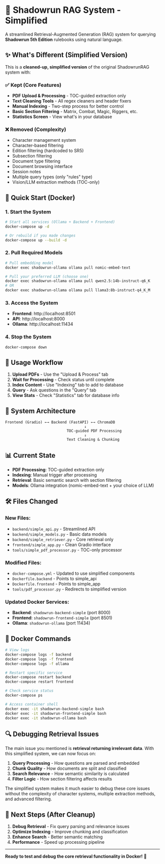 # 🎲 Shadowrun RAG System - Simplified

A streamlined Retrieval-Augmented Generation (RAG) system for querying **Shadowrun 5th Edition** rulebooks using natural language.

## ✨ What's Different (Simplified Version)

This is a **cleaned-up, simplified version** of the original ShadowrunRAG system with:

### ✅ **Kept (Core Features)**
- **PDF Upload & Processing** - TOC-guided extraction only
- **Text Cleaning Tools** - All regex cleaners and header fixers
- **Manual Indexing** - Two-step process for better control
- **Basic Section Filtering** - Matrix, Combat, Magic, Riggers, etc.
- **Statistics Screen** - View what's in your database

### ❌ **Removed (Complexity)**
- Character management system
- Character-based filtering
- Edition filtering (hardcoded to SR5)
- Subsection filtering  
- Document type filtering
- Document browsing interface
- Session notes
- Multiple query types (only "rules" type)
- Vision/LLM extraction methods (TOC-only)

## 🚀 Quick Start (Docker)

### 1. Start the System
```bash
# Start all services (Ollama + Backend + Frontend)
docker-compose up -d

# Or rebuild if you made changes
docker-compose up --build -d
```

### 2. Pull Required Models
```bash
# Pull embedding model
docker exec shadowrun-ollama ollama pull nomic-embed-text

# Pull your preferred LLM (choose one)
docker exec shadowrun-ollama ollama pull qwen2.5:14b-instruct-q6_K
# OR
docker exec shadowrun-ollama ollama pull llama3:8b-instruct-q4_K_M
```

### 3. Access the System
- **Frontend**: http://localhost:8501
- **API**: http://localhost:8000
- **Ollama**: http://localhost:11434

### 4. Stop the System
```bash
docker-compose down
```

## 📝 Usage Workflow

1. **Upload PDFs** - Use the "Upload & Process" tab
2. **Wait for Processing** - Check status until complete  
3. **Index Content** - Use "Indexing" tab to add to database
4. **Query** - Ask questions in the "Query" tab
5. **View Stats** - Check "Statistics" tab for database info

## 🔧 System Architecture

```
Frontend (Gradio) ←→ Backend (FastAPI) ←→ ChromaDB
                                    ↓
                            TOC-guided PDF Processing
                                    ↓
                            Text Cleaning & Chunking
```

## 📊 Current State

- **PDF Processing**: TOC-guided extraction only
- **Indexing**: Manual trigger after processing
- **Retrieval**: Basic semantic search with section filtering
- **Models**: Ollama integration (nomic-embed-text + your choice of LLM)

## 🛠️ Files Changed

### New Files:
- `backend/simple_api.py` - Streamlined API
- `backend/simple_models.py` - Basic data models  
- `backend/simple_retriever.py` - Core retrieval only
- `frontend/simple_app.py` - Clean Gradio interface
- `tools/simple_pdf_processor.py` - TOC-only processor

### Modified Files:
- `docker-compose.yml` - Updated to use simplified components
- `Dockerfile.backend` - Points to simple_api
- `Dockerfile.frontend` - Points to simple_app
- `tools/pdf_processor.py` - Redirects to simplified version

### Updated Docker Services:
- **Backend**: `shadowrun-backend-simple` (port 8000)
- **Frontend**: `shadowrun-frontend-simple` (port 8501)
- **Ollama**: `shadowrun-ollama` (port 11434)

## 🐳 Docker Commands

```bash
# View logs
docker-compose logs -f backend
docker-compose logs -f frontend
docker-compose logs -f ollama

# Restart specific service
docker-compose restart backend
docker-compose restart frontend

# Check service status
docker-compose ps

# Access container shell
docker exec -it shadowrun-backend-simple bash
docker exec -it shadowrun-frontend-simple bash
docker exec -it shadowrun-ollama bash
```

## 🔍 Debugging Retrieval Issues

The main issue you mentioned is **retrieval returning irrelevant data**. With this simplified system, we can now focus on:

1. **Query Processing** - How questions are parsed and embedded
2. **Chunk Quality** - How documents are split and classified  
3. **Search Relevance** - How semantic similarity is calculated
4. **Filter Logic** - How section filtering affects results

The simplified system makes it much easier to debug these core issues without the complexity of character systems, multiple extraction methods, and advanced filtering.

## 🎯 Next Steps (After Cleanup)

1. **Debug Retrieval** - Fix query parsing and relevance issues
2. **Optimize Indexing** - Improve chunking and classification
3. **Enhance Search** - Better semantic matching
4. **Performance** - Speed up processing pipeline

---

**Ready to test and debug the core retrieval functionality in Docker!** 🎲
